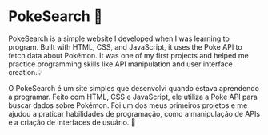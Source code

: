 # PokeSearch 🚀

PokeSearch is a simple website I developed when I was learning to program.
Built with HTML, CSS, and JavaScript, it uses the Poke API to fetch data about Pokémon. 
It was one of my first projects and helped me practice programming skills like API manipulation and user interface creation.💡

O PokeSearch é um site simples que desenvolvi quando estava aprendendo a programar.
Feito com HTML, CSS e JavaScript, ele utiliza a Poke API para buscar dados sobre Pokémon.
Foi um dos meus primeiros projetos e me ajudou a praticar habilidades de programação, como a manipulação de APIs e a criação de interfaces de usuário. 🌟
